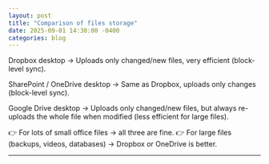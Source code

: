 ```yaml
---
layout: post
title: "Comparison of files storage"
date: 2025-09-01 14:30:00 -0400
categories: blog
---
```

Dropbox desktop → Uploads only changed/new files, very efficient (block-level sync).

SharePoint / OneDrive desktop → Same as Dropbox, uploads only changes (block-level sync).

Google Drive desktop → Uploads only changed/new files, but always re-uploads the whole file when modified (less efficient for large files).

👉 For lots of small office files → all three are fine.
👉 For large files (backups, videos, databases) → Dropbox or OneDrive is better.

---


